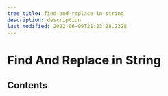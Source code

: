 ```yaml
---
tree_title: find-and-replace-in-string
description: description
last_modified: 2022-06-09T21:23:28.2328
---
```


# Find And Replace in String

## Contents
